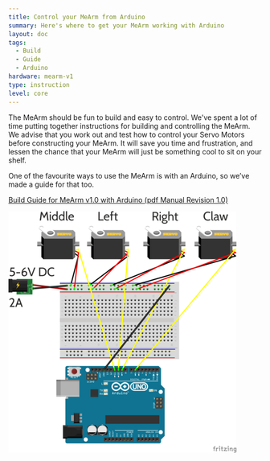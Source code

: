```yaml
---
title: Control your MeArm from Arduino
summary: Here's where to get your MeArm working with Arduino
layout: doc
tags:
  - Build
  - Guide
  - Arduino
hardware: mearm-v1
type: instruction
level: core
---
```


The MeArm should be fun to build and easy to control. We've spent a lot of time putting together instructions for building and controlling the MeArm. We advise that you work out and test how to control your Servo Motors before constructing your MeArm. It will save you time and frustration, and lessen the chance that your MeArm will just be something cool to sit on your shelf.

One of the favourite ways to use the MeArm is with an Arduino, so we’ve made a guide for that too.

[Build Guide for MeArm v1.0 with Arduino (pdf Manual Revision 1.0)](/assets/docs/control-your-mearm-from-arduino/MeArm_v1.0_Manual_for_Arduino_v1.0.pdf)
 
![](/assets/docs/control-your-mearm-from-arduino/wiring.png)
 
